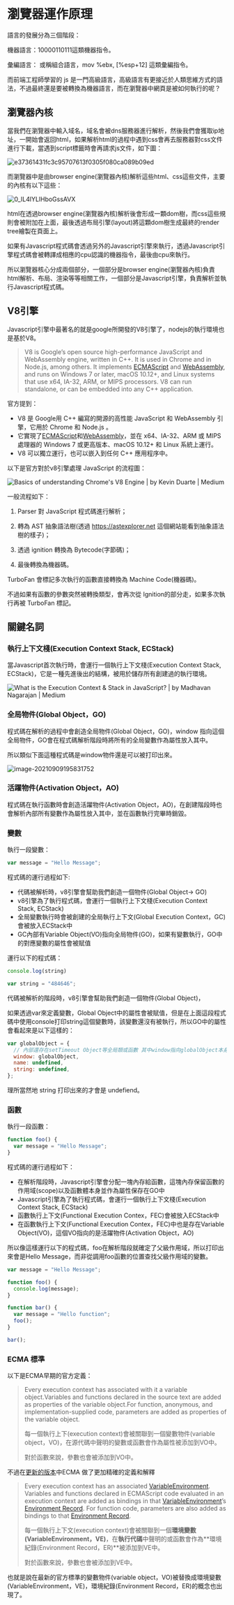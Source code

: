 # 瀏覽器運作原理

語言的發展分為三個階段：

機器語言：10000110111這類機器指令。

彙編語言： 或稱組合語言，mov    %ebx, [%esp+12] 這類彙編指令。

而前端工程師學習的 js 是一門高級語言，高級語言有更接近於人類思維方式的語法，不過最終還是要被轉換為機器語言，而在瀏覽器中網頁是被如何執行的呢？



## 瀏覽器內核

當我們在瀏覽器中輸入域名，域名會被dns服務器進行解析，然後我們會獲取ip地址，一開始會返回html，如果解析html的過程中遇到css會再去服務器對css文件進行下載，當遇到script標籤時會再請求js文件，如下圖：

![e37361431fc3c95707613f0305f080ca089b09ed](https://i.imgur.com/wnEWS6W.png)

而瀏覽器中是由browser engine(瀏覽器內核)解析這些html、css這些文件，主要的內核有以下這些：

![0_IL4lYLlHboGssAVX](https://i.imgur.com/1CoMGPF.png)



html在透過browser engine(瀏覽器內核)解析後會形成一顆dom樹，而css這些規則會被附加在上面，最後透過布局引擎(layout)將這顆dom樹生成最終的render tree繪製在頁面上。

如果有Javascript程式碼會透過另外的Javascript引擎來執行，透過Javascript引擎程式碼會被轉譯成相應的cpu認識的機器指令，最後由cpu來執行。

所以瀏覽器核心分成兩個部分，一個部分是browser engine(瀏覽器內核)負責html解析、布局、渲染等等相關工作，一個部分是Javascript引擎，負責解析並執行Javascript程式碼。



## V8引擎

Javascript引擎中最著名的就是google所開發的V8引擎了，nodejs的執行環境也是基於V8。

> V8 is Google’s open source high-performance JavaScript and WebAssembly engine, written in C++. It is used in Chrome and in Node.js, among others. It implements [ECMAScript](https://tc39.es/ecma262/) and [WebAssembly](https://webassembly.github.io/spec/core/), and runs on Windows 7 or later, macOS 10.12+, and Linux systems that use x64, IA-32, ARM, or MIPS processors. V8 can run standalone, or can be embedded into any C++ application.

官方提到：

- V8 是 Google用 C++ 編寫的開源的高性能 JavaScript 和 WebAssembly 引擎，它用於 Chrome 和 Node.js 。
- 它實現了[ECMAScript](https://tc39.es/ecma262/)和[WebAssembly](https://webassembly.github.io/spec/core/)，並在 x64、IA-32、ARM 或 MIPS 處理器的 Windows 7 或更高版本、macOS 10.12+ 和 Linux 系統上運行。
- V8 可以獨立運行，也可以嵌入到任何 C++ 應用程序中。

以下是官方對於v8引擎處理 JavaScript 的流程圖：

![Basics of understanding Chrome&#39;s V8 Engine | by Kevin Duarte | Medium](https://i.imgur.com/yYNJ2JV.png)

一般流程如下：

1. Parser 對 JavaScript 程式碼進行解析；

2. 轉為 AST 抽象語法樹(透過 https://astexplorer.net 這個網站能看到抽象語法樹的樣子)；
3. 透過 ignition 轉換為 Bytecode(字節碼)；
4. 最後轉換為機器碼。

TurboFan 會標記多次執行的函數直接轉換為 Machine Code(機器碼)。

不過如果有函數的參數突然被轉換類型，會再次從 Ignition的部分走，如果多次執行再被 TurboFan 標記。



## 關鍵名詞

### 執行上下文棧(Execution Context Stack, ECStack)

當Javascript首次執行時，會運行一個執行上下文棧(Execution Context Stack, ECStack)，它是一種先進後出的結構，被用於儲存所有創建過的執行環境。

![What is the Execution Context &amp; Stack in JavaScript? | by Madhavan  Nagarajan | Medium](https://i.imgur.com/0cu2axe.jpg)



### 全局物件(Global Object，GO)

程式碼在解析的過程中會創造全局物件(Global Object，GO)，window 指向這個全局物件，GO會在程式碼解析階段時將所有的全局變數作為屬性放入其中。

所以類似下面這種程式碼是window物件還是可以被打印出來。

![image-20210909195831752](https://i.imgur.com/n4qYV0G.png)



### 活躍物件(Activation Object，AO)

程式碼在執行函數時會創造活躍物件(Activation Object，AO)，在創建階段時也會解析內部所有變數作為屬性放入其中，並在函數執行完畢時銷毀。



### 變數

執行一段變數：

```js
var message = "Hello Message";
```

程式碼的運行過程如下:

* 代碼被解析時，v8引擎會幫助我們創造一個物件(Global Object-> GO)
* v8引擎為了執行程式碼，會運行一個執行上下文棧(Execution Context Stack, ECStack)
* 全局變數執行時會被創建的全局執行上下文(Global Execution Context，GC)會被放入ECStack中
* GC內部有Variable  Object(VO)指向全局物件(GO)，如果有變數執行，GO中的對應變數的屬性會被賦值

運行以下的程式碼：

```js
console.log(string)

var string = "484646";
```

代碼被解析的階段時，v8引擎會幫助我們創造一個物件(Global Object)，

如果透過var來定義變數，Global Object中的屬性會被賦值，但是在上面這段程式碼中使用console打印string這個變數時，該變數還沒有被執行，所以GO中的屬性會看起來是以下這樣的：

```js
var globalObject = {
  // 內部還存在setTimeout Object等全局類或函數 其中window指向globalObject本身
  window: globalObject,
  name: undefined,
  string: undefined,
};
```

理所當然地 string 打印出來的才會是 undefiend。



### 函數

執行一段函數：

```js
function foo() {
  var message = "Hello Message";
}
```

程式碼的運行過程如下：

- 在解析階段時，Javascript引擎會分配一塊內存給函數，這塊內存保留函數的作用域(scope)以及函數體本身並作為屬性保存在GO中
- Javascript引擎為了執行程式碼，會運行一個執行上下文棧(Execution Context Stack, ECStack)
- 函數執行上下文(Functional Execution Contex，FEC)會被放入ECStack中
- 在函數執行上下文(Functional Execution Contex，FEC)中也是存在Variable  Object(VO)，這個VO指向的是活躍物件(Activation Object，AO)

所以像這樣運行以下的程式碼，foo在解析階段就確定了父級作用域，所以打印出來會是Hello Message，而非從調用foo函數的位置查找父級作用域的變數。

```js
var message = "Hello Message";

function foo() {
  console.log(message);
}

function bar() {
  var message = "Hello function";
  foo();
}

bar();
```



### ECMA 標準

以下是ECMA早期的官方定義：

>Every execution context has associated with it a variable object.Variables and functions declared in the source text are added as properties of the variable object.For function, anonymous, and implementation-supplied code, parameters are added as properties of the variable object.
>
>每一個執行上下(execution context)會被關聯到一個變數物件(variable object，VO)，在源代碼中聲明的變數或函數會作為屬性被添加到VO中。
>
>對於函數來說，參數也會被添加到VO中。

不過在[更新的版本](https://262.ecma-international.org/5.1/#sec-10.5)中ECMA 做了更加精確的定義和解釋

> Every execution context has an associated [VariableEnvironment](https://262.ecma-international.org/5.1/#sec-10.3). Variables and functions declared in ECMAScript code evaluated in an execution context are added as bindings in that [VariableEnvironment](https://262.ecma-international.org/5.1/#sec-10.3)’s [Environment Record](https://262.ecma-international.org/5.1/#sec-10.2.1). For function code, parameters are also added as bindings to that [Environment Record](https://262.ecma-international.org/5.1/#sec-10.2.1).
>
> 每一個執行上下文(execution context)會被關聯到一個**環境變數(VariableEnvironment，VE)**，在**執行代碼**中聲明的或函數會作為**環境紀錄(Environment Record，ER)**被添加到VE中。
>
> 對於函數來說，參數也會被添加到VE中。

也就是說在最新的官方標準的變數物件(variable object，VO)被替換成環境變數(VariableEnvironment，VE)，環境紀錄(Environment Record，ER)的概念也出現了。
